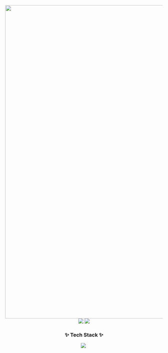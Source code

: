 <div align="center">
<img width="1000px" src="https://github.com/user-attachments/assets/0ac3ea7f-1877-4494-b7f7-dae261bce663" />
<img src="https://github-readme-stats.vercel.app/api?username=404him&show_icons=true&theme=dark" />
<img src="https://github-readme-stats.vercel.app/api/top-langs/?username=404him" />
</div>

<h3 align="center">✨ Tech Stack ✨</h3>
<div align="center">
 <img src="https://img.shields.io/badge/html5-E34F26.svg?style=for-the-badge&logo=html5&logoColor=white" />&nbsp
</div>
